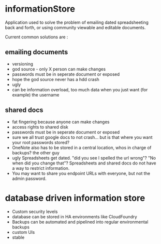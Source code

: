 # informationStore
Application used to solve the problem of emailing dated spreadsheeting back and forth, or using community viewable and editable documents.

Current common solutions are :

emailing documents
---
 * versioning
 * god source - only X person can make changes
 * passwords must be in seperate document or exposed
 * hope the god source never has a hdd crash
 * ugly
 * can be information overload, too much data when you just want (for example) the username

shared docs
---
 * fat fingering because anyone can make changes
 * access rights to shared disk
 * passwords must be in seperate document or exposed
 * sure we all trust google docs to not crash... but is that where you want your root passwords stored?
 * OneNote also has to be stored in a central location, whos in charge of backups? the other guy
 * ugly
Spreadsheets get dated. "did you see I spelled the url wrong"? "No when did you change that"?
Spreadsheets and shared docs do not have a way to restrict information.
* You may want to share you endpoint URLs with everyone, but not the admin password.

database driven information store
===
* Custom security levels
* database can be stored in HA environments like CloudFoundry
* Backups can be automated and pipelined into regular environmental backups
* custom UIs
* stable
